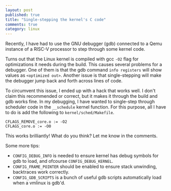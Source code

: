 ```yaml
---
layout: post
published: true
title: "Single-stepping the kernel's C code"
comments: true
category: linux
---
```

Recently, I have had to use the GNU debugger (gdb) connected to a Qemu instance
of a RISC-V processor to step through some kernel code.

Turns out that the Linux kernel is compiled with gcc `-O2` flag for
optimizations it needs during the build. This causes several problems for a
debugger.  One of them is that the gdb command `info registers` will show
values as `<optimized out>`. Another issue is that single-stepping will make
the debugger jump back and forth across lines of code.

To circumvent this issue, I ended up with a hack that works well. I don't claim
this recommended or correct, but it makes it through the build and gdb works
fine. In my debugging, I have wanted to single-step through scheduler code in
the `__schedule` kernel function. For this purpose, all I have to do is add the
following to `kernel/sched/Makefile`.

```
CFLAGS_REMOVE_core.o := -O2
CFLAGS_core.o := -O0
```

This works brilliantly! What do you think? Let me know in the comments.

Some more tips:
* `CONFIG_DEBUG_INFO` is needed to ensure kernel has debug symbols for gdb to
  load, and ofcourse `CONFIG_DEBUG_KERNEL`.
* `CONFIG_FRAME_POINTER` should be enabled to ensure stack unwinding,
  backtraces work correctly.
* `CONFIG_GDB_SCRIPTS` is a bunch of useful gdb scripts automatically load when a
  vmlinux is gdb'd.


